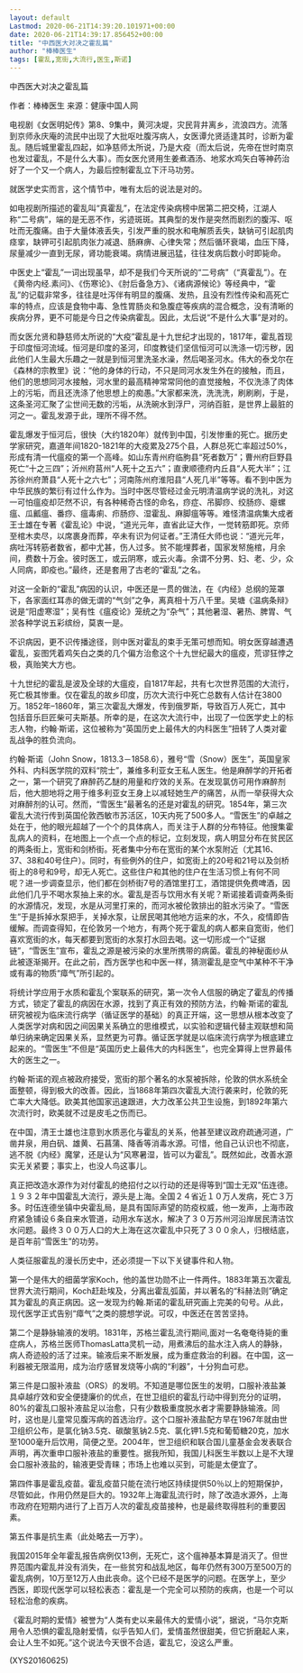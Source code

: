 ```yaml
---
layout: default
Lastmod: 2020-06-21T14:39:20.101971+00:00
date: 2020-06-21T14:39:17.856452+00:00
title: "中西医大对决之霍乱篇"
author: "棒棒医生"
tags: [霍乱,宽街,大流行,医生,斯诺]
---
```


中西医大对决之霍乱篇

作者：棒棒医生    来源：健康中国人网

电视剧《女医明妃传》第8、9集中，黄河决堤，灾民背井离乡，流浪四方。流落到京师永庆庵的流民中出现了大批呕吐腹泻病人，女医谭允贤适逢其时，诊断为霍乱。随后城里霍乱四起，如净慈师太所说，乃是大疫（而太后说，先帝在世时南京也发过霍乱，不是什么大事）。而女医允贤用生姜煮酒汤、地浆水鸡矢白等神药治好了一个又一个病人，为最后控制霍乱立下汗马功劳。

就医学史实而言，这个情节中，唯有太后的说法是对的。

如电视剧所描述的霍乱叫“真霍乱”，在法定传染病榜中居第二把交椅，江湖人称“二号病”，端的是无恶不作，劣迹斑斑。其典型的发作是突然而剧烈的腹泻、呕吐而无腹痛。由于大量体液丢失，引发严重的脱水和电解质丢失，缺钠可引起肌肉痉挛，缺钾可引起肌肉张力减退、肠麻痹、心律失常；然后循环衰竭，血压下降，尿量减少一直到无尿，肾功能衰竭。病情进展迅猛，往往发病后数小时即毙命。

中医史上“霍乱”一词出现虽早，却不是我们今天所说的“二号病”（“真霍乱”）。在《黄帝内经.素问》、《伤寒论》、《肘后备急方》、《诸病源候论》等经典中，“霍乱”的记载非常多，往往是吐泻伴有明显的腹痛、发热，且没有烈性传染和高死亡率的特点，应该是食物中毒、急性胃肠炎和急腹症等疾病的混合概念，没有清晰的疾病分界，更不可能是今日之传染病霍乱。因此，太后说“不是什么大事”是对的。

而女医允贤和静慈师太所说的“大疫”霍乱是十九世纪才出现的，1817年，霍乱首现于印度恒河流域。恒河是印度的圣河，印度教徒们坚信恒河可以洗涤一切污秽，因此他们人生最大乐趣之一就是到恒河里洗圣水澡，然后喝圣河水。伟大的泰戈尔在《森林的宗教里》说：“他的身体的行动，不只是同河水发生外在的接触，而且，他们的思想同河水接触，河水里的最高精神常常同他的直觉接触，不仅洗涤了肉体上的污垢，而且还洗涤了他思想上的痴愚。”大家都来洗，洗洗洗，刷刷刷，于是，这条圣河汇聚了尘世间无数的污垢，从洗碗水到浮尸，河纳百脏，是世界上最脏的河之一。霍乱发源于此，理所不得不然。

霍乱爆发于恒河后，很快（大约1820年）就传到中国，引发惨重的死亡。据历史学家研究，嘉道年间1820-1821年的大疫累及275个县，人群总死亡率超过50%，形成有清一代瘟疫的第一个高峰。如山东青州府临朐县“死者数万”；曹州府巨野县死亡“十之三四”；沂州府莒州“人死十之五六”；直隶顺德府内丘县“人死大半”；江苏徐州府萧县“人死十之六七”；河南陈州府淮阳县“人死几半”等等。看不到中医为中华民族的繁衍有过什么作为。当时中医尽管经过金元明清温病学说的洗礼，对这一可怕瘟疫却茫然不识，有各种稀奇古怪的命名，痧症、吊脚痧、绞肠痧、瘪螺瘟、瓜瓤瘟、番痧、瘟毒痢、疖肠痧、湿霍乱、麻脚瘟等等。难怪清温病集大成者王士雄在专著《霍乱论》中说，“道光元年，直省此证大作，一觉转筋即死。京师至棺木卖尽，以席裹身而葬，卒未有识为何证者。”王清任大师也说：“道光元年，病吐泻转筋者数省，都中尤甚，伤人过多。贫不能埋葬者，国家发帑施棺，月余间，费数十万金。彼时医工，或云阴寒，或云火毒。余谓不分男、妇、老、少，众人同病，即疫也。”最终，还是套用了古老的“霍乱”之名。

对这一全新的“霍乱”病因的认识，中医还是一贯的做法，在《内经》总纲的笼罩下，各家面红耳赤的做无谓的“气剑”之争，离真相十万八千里。吴塘《温病条辩》说是“阳虚寒湿”；吴有性《瘟疫论》笼统之为“杂气”；其他暑湿、暑热、脾胃、气淤各种学说五彩缤纷，莫衷一是。

不识病因，更不识传播途径，则中医对霍乱的束手无策可想而知。明女医穿越遭遇霍乱，妄图凭着鸡矢白之类的几个偏方治愈这个十九世纪最大的瘟疫，荒谬狂悖之极，真贻笑大方也。

十九世纪的霍乱是波及全球的大瘟疫，自1817年起，共有七次世界范围的大流行，死亡极其惨重。仅在霍乱的故乡印度，历次大流行中死亡总数有人估计在3800万。1852年–1860年，第三次霍乱大爆发，传到俄罗斯，导致百万人死亡，其中包括音乐巨匠柴可夫斯基。所幸的是，在这次大流行中，出现了一位医学史上的标志人物，约翰·斯诺，这位被称为“英国历史上最伟大的内科医生”扭转了人类对霍乱战争的胜负流向。

约翰·斯诺（John Snow，1813.3－1858.6），雅号“雪（Snow）医生”，英国皇家外科、内科医学院的双料“院士”，兼维多利亚女王私人医生。他是麻醉学的开拓者之一，第一个研究了麻醉药乙醚的用量和疗效的关系。在发现氯仿可用作麻醉剂后，他大胆地将之用于维多利亚女王身上以减轻她生产的痛苦，从而一举获得大众对麻醉剂的认可。然而，“雪医生”最著名的还是对霍乱的研究。1854年，第三次霍乱大流行传到英国伦敦西敏市苏活区，10天内死了500多人。“雪医生”的卓越之处在于，他的眼光超越了一个个的具体病人，而关注于人群的分布特征。他搜集霍乱病人的资料，在地图上一个点一个点的标记，立刻发现，病人明显分布在贫民区的两条街上，宽街和剑桥街。死者集中分布在宽街的某个水泵附近（尤其16、37、38和40号住户）。同时，有些例外的住户，如宽街上的20号和21号以及剑桥街上的8号和9号，却无人死亡。这些住户和其他的住户在生活习惯上有何不同呢？进一步调查显示，他们都在剑桥街7号的酒馆里打工，酒馆提供免费啤酒，因此他们几乎不喝水泵抽上来的水。霍乱是否与饮用水有关呢？斯诺接着调查两条街的水源情况，发现，水是从河里打来的，而河水被伦敦排出的脏水污染了。“雪医生”于是拆掉水泵把手，关掉水泵，让居民喝其他地方运来的水，不久，疫情即告缓解。而调查得知，在伦敦另一个地方，有两个死于霍乱的病人都来自宽街，他们喜欢宽街的水，每天都要到宽街的水泵打水回去喝。这一切形成一个“证据链”，“雪医生”宣布，霍乱之源是被污染的水里所携带的病菌。霍乱的神秘面纱从此被逐渐揭开。在此之前，西方医学也和中医一样，猜测霍乱是空气中某种不干净或有毒的物质“瘴气”所引起的。

将统计学应用于水质和霍乱个案联系的研究，第一次令人信服的确定了霍乱的传播方式，锁定了霍乱的病因在水源，找到了真正有效的预防方法，约翰·斯诺的霍乱研究被视为临床流行病学（循证医学的基础）的真正开端，这一思想从根本改变了人类医学对病和因之间因果关系确立的思维模式，以实验和逻辑代替主观联想和简单归纳来确定因果关系，显然更为可靠。循证医学就是以临床流行病学为根底建立起来的。“雪医生”不但是“英国历史上最伟大的内科医生”，也完全算得上世界最伟大的医生之一。

约翰·斯诺的观点被政府接受，宽街的那个著名的水泵被拆除，伦敦的供水系统全面整顿，得到极大的改善。因此，当1868年第四次霍乱大流行袭来时，伦敦的死亡率大大降低。欧美其他国家迅速跟进，大力改革公共卫生设施，到1892年第六次流行时，欧美就不过是皮毛之伤而已。

在中国，清王士雄也注意到水质恶化与霍乱的关系，他甚至建议政府疏通河道，广凿井泉，用白矾、雄黄、石菖蒲、降香等消毒水源。可惜，他自己认识也不彻底，逃不脱《内经》魔掌，还是认为“风寒暑湿，皆可以为霍乱”。既然如此，改善水源实无关紧要；事实上，也没人鸟这事儿。

真正把改造水源作为对付霍乱的绝招付之以行动的还是得等到“国士无双”伍连德。１９３２年中国霍乱大流行，源头是上海。全国２４省近１０万人发病，死亡３万多。时伍连德坐镇中央霍乱局，是具有国际声望的防疫权威，他一发声，上海市政府紧急铺设６条自来水管道，动用水车送水，解决了３０万苏州河沿岸居民清洁饮水问题。最终３００万人口的大上海在这次霍乱中只死了３００余人，归根结底，是百年前“雪医生”的功劳。

人类征服霍乱的漫长历史中，还必须提一下以下关键事件和人物。

第一个是伟大的细菌学家Koch，他的盖世功勋不止一件两件。1883年第五次霍乱世界大流行期间，Koch赶赴埃及，分离出霍乱弧菌，并以著名的“科赫法则”确定其为霍乱的真正病因。这一发现为约翰.斯诺的霍乱研究画上完美的句号。从此，现代医学正式告别“瘴气”之类的臆想学说。可叹，中医还在苦苦坚持。

第二个是静脉输液的发明。1831年，苏格兰霍乱流行期间,面对一名奄奄待毙的重症病人，苏格兰医师ThomasLatta灵机一动，用煮沸后的盐水注入病人的静脉，病人奇迹般的活了过来。输液后来不断发展，成为重症救治的利器。在中国，这一利器被无限滥用，成为治疗感冒发烧等小病的“利器”，十分狗血可悲。

第三件是口服补液盐（ORS）的发明。不知道是哪位医生的发明，口服补液盐兼具卓越疗效和安全便捷廉价的优点，在世卫组织的霍乱行动中得到充分的证明，80%的霍乱口服补液盐足以治愈，只有少数极重度脱水者才需要静脉输液。同时，这也是儿童常见腹泻病的首选治疗。这个口服补液盐配方早在1967年就由世卫组织公布，是氯化钠3.5克、碳酸氢钠2.5克、氯化钾1.5克和葡萄糖20克，加水至1000毫升后饮用，简便之至。2004年，世卫组织和联合国儿童基金会发表联合声明，再次重申口服补液盐的重要性。据我所知，我国儿科医生半数以上是不大理会口服补液盐的，输液更受青睐；市场上也难以买到，可能是太便宜了。

第四件事是霍乱疫苗。霍乱疫苗只能在流行地区持续提供50％以上的短期保护，尽管如此，作用仍然是巨大的。1932年上海霍乱流行时，除了改造水源外，上海市政府在短期内进行了上百万人次的霍乱疫苗接种，也是最终取得胜利的重要因素。

第五件事是抗生素（此处略去一万字）。

我国2015年全年霍乱报告病例仅13例，无死亡，这个瘟神基本算是消灭了。但世界范围内霍乱并没有消失，在一些贫穷和战乱地区，每年仍然有300万至500万的霍乱病例，10万至12万人由此丧命。这个已经不是医学的问题。在医学上，至少西医，即现代医学可以轻松表态：霍乱是一个完全可以预防的疾病，也是一个可以轻松治愈的疾病。

《霍乱时期的爱情》被誉为“人类有史以来最伟大的爱情小说”，据说，“马尔克斯用令人恐惧的霍乱隐射爱情，似乎告知人们，爱情虽然很甜美，但它折磨起人来，会让人生不如死。”这个说法今天很不合适，霍乱它，没这么严重。

(XYS20160625)

